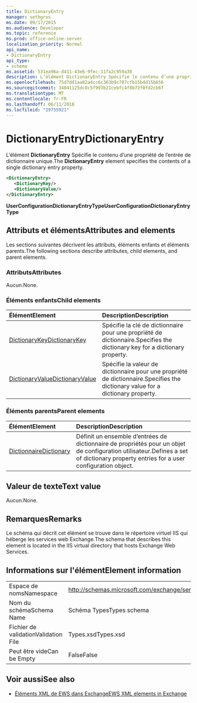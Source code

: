 ```yaml
---
title: DictionaryEntry
manager: sethgros
ms.date: 09/17/2015
ms.audience: Developer
ms.topic: reference
ms.prod: office-online-server
localization_priority: Normal
api_name:
- DictionaryEntry
api_type:
- schema
ms.assetid: 531ea96a-d411-43e6-9fec-11fa2c959a30
description: L’élément DictionaryEntry Spécifie le contenu d’une propriété de l’entrée de dictionnaire unique.
ms.openlocfilehash: 75d7dd1aa82a4cc6c363b9c787cfb15b4d15b656
ms.sourcegitcommit: 34041125dc8c5f993b21cebfc4f8b72f0fd2cb6f
ms.translationtype: MT
ms.contentlocale: fr-FR
ms.lasthandoff: 06/11/2018
ms.locfileid: "19755921"
---
```

# <a name="dictionaryentry"></a><span data-ttu-id="53dc5-103">DictionaryEntry</span><span class="sxs-lookup"><span data-stu-id="53dc5-103">DictionaryEntry</span></span>

<span data-ttu-id="53dc5-104">L’élément **DictionaryEntry** Spécifie le contenu d’une propriété de l’entrée de dictionnaire unique.</span><span class="sxs-lookup"><span data-stu-id="53dc5-104">The **DictionaryEntry** element specifies the contents of a single dictionary entry property.</span></span> 
  
```xml
<DictionaryEntry>
   <DictionaryKey/>
   <DictionaryValue/>
</DictionaryEntry>
```

 <span data-ttu-id="53dc5-105">**UserConfigurationDictionaryEntryType**</span><span class="sxs-lookup"><span data-stu-id="53dc5-105">**UserConfigurationDictionaryEntryType**</span></span>
## <a name="attributes-and-elements"></a><span data-ttu-id="53dc5-106">Attributs et éléments</span><span class="sxs-lookup"><span data-stu-id="53dc5-106">Attributes and elements</span></span>

<span data-ttu-id="53dc5-107">Les sections suivantes décrivent les attributs, éléments enfants et éléments parents.</span><span class="sxs-lookup"><span data-stu-id="53dc5-107">The following sections describe attributes, child elements, and parent elements.</span></span>
  
### <a name="attributes"></a><span data-ttu-id="53dc5-108">Attributs</span><span class="sxs-lookup"><span data-stu-id="53dc5-108">Attributes</span></span>

<span data-ttu-id="53dc5-109">Aucun.</span><span class="sxs-lookup"><span data-stu-id="53dc5-109">None.</span></span>
  
### <a name="child-elements"></a><span data-ttu-id="53dc5-110">Éléments enfants</span><span class="sxs-lookup"><span data-stu-id="53dc5-110">Child elements</span></span>

|<span data-ttu-id="53dc5-111">**Élément**</span><span class="sxs-lookup"><span data-stu-id="53dc5-111">**Element**</span></span>|<span data-ttu-id="53dc5-112">**Description**</span><span class="sxs-lookup"><span data-stu-id="53dc5-112">**Description**</span></span>|
|:-----|:-----|
|[<span data-ttu-id="53dc5-113">DictionaryKey</span><span class="sxs-lookup"><span data-stu-id="53dc5-113">DictionaryKey</span></span>](dictionarykey.md) <br/> |<span data-ttu-id="53dc5-114">Spécifie la clé de dictionnaire pour une propriété de dictionnaire.</span><span class="sxs-lookup"><span data-stu-id="53dc5-114">Specifies the dictionary key for a dictionary property.</span></span>  <br/> |
|[<span data-ttu-id="53dc5-115">DictionaryValue</span><span class="sxs-lookup"><span data-stu-id="53dc5-115">DictionaryValue</span></span>](dictionaryvalue.md) <br/> |<span data-ttu-id="53dc5-116">Spécifie la valeur de dictionnaire pour une propriété de dictionnaire.</span><span class="sxs-lookup"><span data-stu-id="53dc5-116">Specifies the dictionary value for a dictionary property.</span></span>  <br/> |
   
### <a name="parent-elements"></a><span data-ttu-id="53dc5-117">Éléments parents</span><span class="sxs-lookup"><span data-stu-id="53dc5-117">Parent elements</span></span>

|<span data-ttu-id="53dc5-118">**Élément**</span><span class="sxs-lookup"><span data-stu-id="53dc5-118">**Element**</span></span>|<span data-ttu-id="53dc5-119">**Description**</span><span class="sxs-lookup"><span data-stu-id="53dc5-119">**Description**</span></span>|
|:-----|:-----|
|[<span data-ttu-id="53dc5-120">Dictionnaire</span><span class="sxs-lookup"><span data-stu-id="53dc5-120">Dictionary</span></span>](dictionary.md) <br/> |<span data-ttu-id="53dc5-121">Définit un ensemble d’entrées de dictionnaire de propriétés pour un objet de configuration utilisateur.</span><span class="sxs-lookup"><span data-stu-id="53dc5-121">Defines a set of dictionary property entries for a user configuration object.</span></span>  <br/> |
   
## <a name="text-value"></a><span data-ttu-id="53dc5-122">Valeur de texte</span><span class="sxs-lookup"><span data-stu-id="53dc5-122">Text value</span></span>

<span data-ttu-id="53dc5-123">Aucun.</span><span class="sxs-lookup"><span data-stu-id="53dc5-123">None.</span></span>
  
## <a name="remarks"></a><span data-ttu-id="53dc5-124">Remarques</span><span class="sxs-lookup"><span data-stu-id="53dc5-124">Remarks</span></span>

<span data-ttu-id="53dc5-125">Le schéma qui décrit cet élément se trouve dans le répertoire virtuel IIS qui héberge les services web Exchange.</span><span class="sxs-lookup"><span data-stu-id="53dc5-125">The schema that describes this element is located in the IIS virtual directory that hosts Exchange Web Services.</span></span>
  
## <a name="element-information"></a><span data-ttu-id="53dc5-126">Informations sur l'élément</span><span class="sxs-lookup"><span data-stu-id="53dc5-126">Element information</span></span>

|||
|:-----|:-----|
|<span data-ttu-id="53dc5-127">Espace de noms</span><span class="sxs-lookup"><span data-stu-id="53dc5-127">Namespace</span></span>  <br/> |http://schemas.microsoft.com/exchange/services/2006/types  <br/> |
|<span data-ttu-id="53dc5-128">Nom du schéma</span><span class="sxs-lookup"><span data-stu-id="53dc5-128">Schema Name</span></span>  <br/> |<span data-ttu-id="53dc5-129">Schéma Types</span><span class="sxs-lookup"><span data-stu-id="53dc5-129">Types schema</span></span>  <br/> |
|<span data-ttu-id="53dc5-130">Fichier de validation</span><span class="sxs-lookup"><span data-stu-id="53dc5-130">Validation File</span></span>  <br/> |<span data-ttu-id="53dc5-131">Types.xsd</span><span class="sxs-lookup"><span data-stu-id="53dc5-131">Types.xsd</span></span>  <br/> |
|<span data-ttu-id="53dc5-132">Peut être vide</span><span class="sxs-lookup"><span data-stu-id="53dc5-132">Can be Empty</span></span>  <br/> |<span data-ttu-id="53dc5-133">False</span><span class="sxs-lookup"><span data-stu-id="53dc5-133">False</span></span>  <br/> |
   
## <a name="see-also"></a><span data-ttu-id="53dc5-134">Voir aussi</span><span class="sxs-lookup"><span data-stu-id="53dc5-134">See also</span></span>

- [<span data-ttu-id="53dc5-135">Éléments XML de EWS dans Exchange</span><span class="sxs-lookup"><span data-stu-id="53dc5-135">EWS XML elements in Exchange</span></span>](ews-xml-elements-in-exchange.md)

